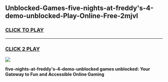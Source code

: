 
## Unblocked-Games-five-nights-at-freddy's-4-demo-unblocked-Play-Online-Free-2mjvl
<h3>
<a href="https://premium76.site?title=five-nights-at-freddy's-4-demo-unblocked&ref=26A">CLICK TO PLAY</a></h3>
<hr>

<h3>
<a href="https://premium76.site?title=five-nights-at-freddy's-4-demo-unblocked&ref=26A">CLICK 2 PLAY</a>
  
</h3>

<a href="https://premium76.site?title=five-nights-at-freddy's-4-demo-unblocked&ref=26A"><img src="https://clearcache.store/games.png"></a>


**five-nights-at-freddy's-4-demo-unblocked games unblocked: Your Gateway to Fun and Accessible Online Gaming**
